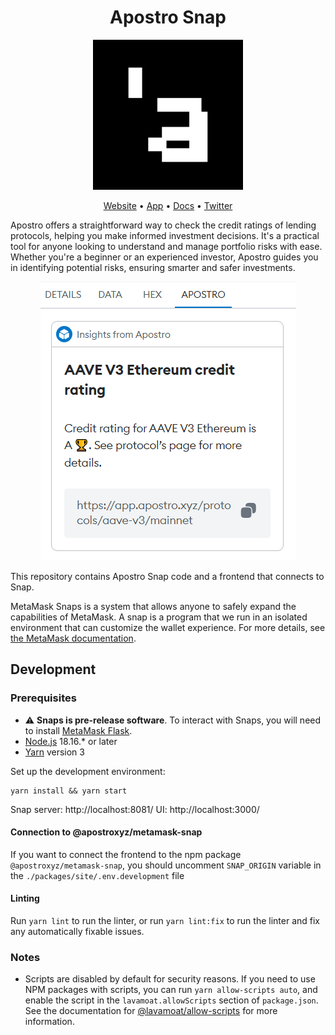 <h1 align="center">Apostro Snap</h1>
<p align="center"><img src='./packages/snap/images/logo.svg' alt='logo' /></p>

<p align="center">
<a href='https://www.apostro.xyz/'>Website</a>
•
<a href='https://explorer.apostro.xyz/'>App</a>
•
<a href='https://docs.apostro.xyz/'>Docs</a>
•
<a href='https://twitter.com/apostroxyz'>Twitter</a>
</p>

Apostro offers a straightforward way to check the credit ratings of lending protocols, helping you make informed investment decisions. It's a practical tool for anyone looking to understand and manage portfolio risks with ease. Whether you're a beginner or an experienced investor, Apostro guides you in identifying potential risks, ensuring smarter and safer investments.

<p align="center"><img src='./images/tx-insight.png' alt='logo' /></p>

This repository contains Apostro Snap code and a frontend that connects to Snap.

MetaMask Snaps is a system that allows anyone to safely expand the capabilities of MetaMask. A snap is a program that we run in an isolated environment that can customize the wallet experience. For more details, see [the MetaMask documentation](https://docs.metamask.io/snaps/).

## Development

### Prerequisites

- ⚠️ **Snaps is pre-release software**. To interact with Snaps, you will need to install [MetaMask Flask](https://metamask.io/flask/).
- [Node.js](https://nodejs.org/en) 18.16.\* or later
- [Yarn](https://yarnpkg.com/) version 3

Set up the development environment:

```shell
yarn install && yarn start
```

Snap server: http://localhost:8081/
UI: http://localhost:3000/

#### Connection to @apostroxyz/metamask-snap

If you want to connect the frontend to the npm package `@apostroxyz/metamask-snap`, you should uncomment `SNAP_ORIGIN` variable in the `./packages/site/.env.development` file

#### Linting

Run `yarn lint` to run the linter, or run `yarn lint:fix` to run the linter and
fix any automatically fixable issues.

### Notes

- Scripts are disabled by default for security reasons. If you need to use NPM
  packages with scripts, you can run `yarn allow-scripts auto`, and enable the
  script in the `lavamoat.allowScripts` section of `package.json`.
  See the documentation for [@lavamoat/allow-scripts](https://github.com/LavaMoat/LavaMoat/tree/main/packages/allow-scripts) for more information.
